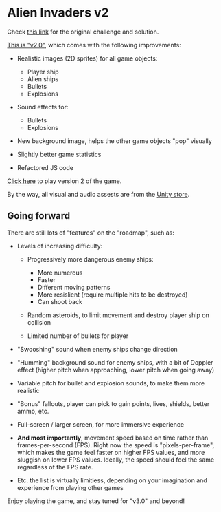 # Alien Invaders v2

Check [this link](https://claudiu-codreanu.github.io/alien-invaders/) for the original challenge and solution.

[This is "v2.0"](https://claudiu-codreanu.github.io/alien-invaders-v2/main.html), which comes with the following improvements:

- Realistic images (2D sprites) for all game objects:
    - Player ship
    - Alien ships
    - Bullets
    - Explosions

- Sound effects for:
    - Bullets
    - Explosions

- New background image, helps the other game objects "pop" visually
- Slightly better game statistics
- Refactored JS code


[Click here](https://claudiu-codreanu.github.io/alien-invaders-v2/main.html) to play version 2 of the game.

By the way, all visual and audio assests are from the [Unity store](https://assetstore.unity.com/).


## Going forward

There are still lots of "features" on the "roadmap", such as:

- Levels of increasing difficulty:
    - Progressively more dangerous enemy ships:
        - More numerous
        - Faster
        - Different moving patterns
        - More resislient (require multiple hits to be destroyed)
        - Can shoot back
				
    - Random asteroids, to limit movement and destroy player ship on collision
    - Limited number of bullets for player
		
- "Swooshing" sound when enemy ships change direction
- "Humming" background sound for enemy ships, with a bit of Doppler effect (higher pitch when approaching, lower pitch when going away)
- Variable pitch for bullet and explosion sounds, to make them more realistic
- "Bonus" fallouts, player can pick to gain points, lives, shields, better ammo, etc.
- Full-screen / larger screen, for more immersive experience
- **And most importantly**, movement speed based on time rather than frames-per-second (FPS). Right now the speed is "pixels-per-frame", which makes the game feel faster on higher FPS values, and more sluggish on lower FPS values. Ideally, the speed should feel the same regardless of the FPS rate.
- Etc. the list is virtually limitless, depending on your imagination and experience from playing other games


Enjoy playing the game, and stay tuned for "v3.0" and beyond!